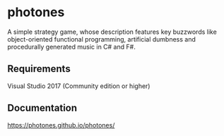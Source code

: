 # photones

A simple strategy game, whose description features key buzzwords like object-oriented functional programming, artificial dumbness and procedurally generated music in C# and F#.

## Requirements

Visual Studio 2017 (Community edition or higher)

## Documentation

https://photones.github.io/photones/
